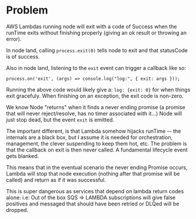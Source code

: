 # Problem

AWS Lambdas running node will exit with a code of Success when the runTime exits without finishing properly (giving an ok result or throwing an error).

In node land, calling `process.exit(0)` tells node to exit and that statusCode is of success.

Also in node land, listening to the `exit` event can trigger a callback like so:

```
process.on('exit', (args) => console.log("log:", { exit: args }));
```

Running the above code would likely give a: `log: {exit: 0}` for when things exit gracefuly. When finishing on an exception, the exit code is non-zero.


We know Node "returns" when it finds a never ending promise (a promise that will never reject/resolve, has no timer associated with it...) Node will just stop dead, but the event `exit` is emitted.

The important different, is that Lambda somehow hijacks runTime -- the internals are a black box, but I assume it is needed for orchestration, management, the clever suspending to keep them hot, etc. The problem is that the callback on exit is then never called. A fundamental lifecycle event gets blanked.

This means that in the eventual scenario the never ending Promise occurs, Lambda will stop that node execution (nothing after that promise will be called) and return as if it was successful.

This is super dangerous as services that depend on lambda return codes alone: i.e: Out of the box SQS => LAMBDA subscriptions will give false positives and messaged that should have been retried or DLQed will be dropped.
